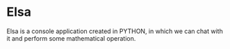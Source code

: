 # Elsa
Elsa is a console application created in PYTHON,
in which we can chat with it and perform some mathematical operation. 
